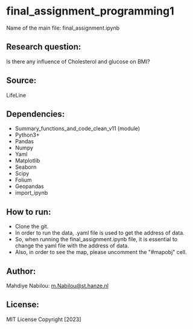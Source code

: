 # final_assignment_programming1
Name of the main file: final_assignment.ipynb

## Research question:
Is there any influence of Cholesterol and glucose on BMI?

## Source:
LifeLine

## Dependencies:
- Summary_functions_and_code_clean_v11 (module)
- Python3+
- Pandas
- Numpy
- Yaml
- Matplotlib
- Seaborn
- Scipy
- Folium
- Geopandas
- import_ipynb

## How to run:
- Clone the git.
- In order to run the data,  .yaml file is used to get the address of data.
- So, when running the final_assignment.ipynb file, it is essential to change the yaml file with the address of data.
- Also, in order to see the map, please uncomment the "#mapobj" cell.

## Author:
Mahdiye Nabilou: m.Nabilou@st.hanze.nl

## License:
MIT License
Copyright [2023]
